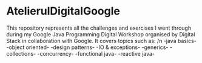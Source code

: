 # AtelierulDigitalGoogle
This repository represents all the challenges and exercises I went through during my Google Java Programming Digital Workshop organised by Digital Stack in collaboration with Google.
It covers topics such as: /n
-java basics-
-object oriented-
-design patterns-
-IO & exceptions-
-generics-
-collections-
-concurrency-
-functional java-
-reactive java-
